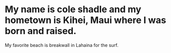 # My name is cole shadle and my hometown is Kihei, Maui where I was born and raised. 
My favorite beach is breakwall in Lahaina for the surf. 

